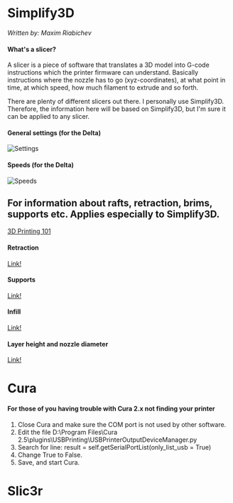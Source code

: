 # Simplify3D
_Written by: Maxim Riabichev_  

#### What's a slicer?
A slicer is a piece of software that translates a 3D model into G-code instructions which the printer firmware can understand. Basically instructions where the nozzle has to go (xyz-coordinates), at what point in time, at which speed, how much filament to extrude and so forth.

There are plenty of different slicers out there. I personally use Simplify3D. Therefore, the information here will be based on Simplify3D, but I'm sure it can be applied to any slicer.

#### General settings (for the Delta)
![Settings](http://i.imgur.com/2pKsfTQ.png)

#### Speeds (for the Delta)

![Speeds](http://i.imgur.com/RwKwCF6.png)

## For information about rafts, retraction, brims, supports etc. Applies especially to Simplify3D.
[3D Printing 101](https://www.youtube.com/watch?v=SI2AqrxIfkI&list=PLTCCNNvHC8PDR_jQy609toqq8EAfhiOOL)

#### Retraction
[Link!](https://www.youtube.com/watch?v=XZTBSJAswbs&index=23&list=PLTCCNNvHC8PDR_jQy609toqq8EAfhiOOL)

#### Supports
[Link!](https://www.youtube.com/watch?v=ET1EX8mImRQ&index=17&list=PLTCCNNvHC8PDR_jQy609toqq8EAfhiOOL)

#### Infill
[Link!](https://www.youtube.com/watch?v=UuzcXsqiVX0&index=16&list=PLTCCNNvHC8PDR_jQy609toqq8EAfhiOOL)

#### Layer height and nozzle diameter
[Link!](https://www.youtube.com/watch?v=eAEHHzUPChY)

# Cura
#### For those of you having trouble with Cura 2.x not finding your printer
1. Close Cura and make sure the COM port is not used by other software.
2. Edit the file D:\Program Files\Cura 2.5\plugins\USBPrinting\USBPrinterOutputDeviceManager.py
3. Search for line: result = self.getSerialPortList(only_list_usb = True)
4. Change True to False.
5. Save, and start Cura.

# Slic3r